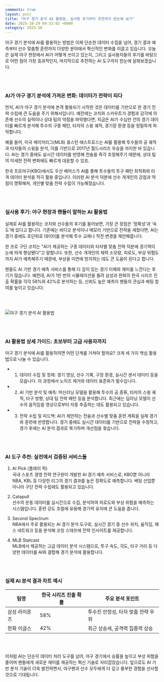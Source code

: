 ```yaml
---
comments: true
layout: post
title: "야구 경기 분석 AI 활용법, 실사용 후기부터 추천까지 한눈에 보기"
date: 2025-10-29 09:33:02 +0900
category: 2025-10
---
```


야구 경기 분석에 AI를 활용하는 방법은 이제 단순한 데이터 수집을 넘어, 경기 결과 예측부터 선수 맞춤형 훈련까지 다양한 분야에서 혁신적인 변화를 이끌고 있습니다. 오늘은 실제 야구 현장에서 AI가 어떻게 쓰이고 있는지, 그리고 실사용자들의 후기를 바탕으로 어떤 점이 가장 효과적인지, 마지막으로 추천하는 AI 도구까지 한눈에 살펴보겠습니다.


<br><br>

### AI가 야구 경기 분석에 가져온 변화: 데이터가 전략이 되다


먼저, AI가 야구 경기 분석에 본격 활용되기 시작한 것은 데이터를 기반으로 한 경기 전략 수립에 큰 도움을 주기 위해서입니다. 예전에는 코치와 스카우트가 경험과 감각에 의존해 선수의 실력이나 상대 팀의 약점을 파악했다면, 지금은 AI가 수십만 건의 경기 데이터를 빠르게 분석해 투수의 구종 패턴, 타자의 스윙 궤적, 경기장 환경 등을 정밀하게 파악합니다.

예를 들어, 미국 메이저리그(MLB) 휴스턴 애스트로스는 AI를 활용해 투수들의 공 궤적과 타자들의 스윙을 분석, 이를 기반으로 2017년 월드시리즈 우승을 차지한 바 있습니다. AI는 경기 중에도 실시간 데이터를 반영해 전술을 즉각 조정해주기 때문에, 상대 팀의 미세한 전략 변화에도 빠르게 대응할 수 있죠.

한국 프로야구(KBO)에서도 두산 베어스가 AI를 통해 투수들의 투구 패턴 최적화와 타격 데이터 분석을 적극 활용 중입니다. 이러한 AI 분석 덕분에 선수 개개인의 강점과 약점이 명확해져, 개인별 맞춤 전략 수립이 가능해졌습니다.


<br><br>

### 실사용 후기: 야구 현장과 팬들이 말하는 AI 활용법


실제로 AI를 활용하는 코치와 선수들의 후기를 들어보면, 가장 큰 장점은 ‘정확성’과 ‘속도’에 있다고 합니다. 기존에는 비디오 분석이나 메모리 기반으로 전략을 세웠다면, AI는 경기 중에도 초단위로 데이터를 분석해 투수 교체나 작전 변경을 제안해줍니다.

한 프로 구단 코치는 "AI가 제공하는 구종 데이터와 타자별 맞춤 전략 덕분에 경기력이 눈에 띄게 향상됐다"고 말합니다. 또한, 선수 개개인의 체력 소모량, 피로도, 부상 위험도까지 AI가 예측해주기 때문에, 부상을 미연에 방지하는 데도 큰 도움이 된다고 합니다.

팬들도 AI 기반 경기 예측 서비스를 통해 더 깊이 있는 경기 이해와 재미를 느낀다는 후기가 많습니다. 예컨대, AI가 1만 번의 시뮬레이션을 돌려 삼성과 한화의 한국 시리즈 진출 확률을 각각 58%와 42%로 분석하는 등, 신뢰도 높은 예측이 팬들의 관심과 베팅 참여를 높이고 있습니다.


<br><br>

![야구 경기 분석 AI 활용법](https://images.unsplash.com/photo-1529768167801-9173d94c2a42?crop=entropy&cs=tinysrgb&fit=max&fm=jpg&ixid=M3w4MTk5NDN8MHwxfHNlYXJjaHwxfHwlRUMlOTUlQkMlRUElQjUlQUN8ZW58MHx8fHwxNzYxNjk3OTUzfDA&ixlib=rb-4.1.0&q=80&w=400)


<br><br>

### AI 활용법 상세 가이드: 초보부터 고급 사용자까지


야구 경기 분석에 AI를 활용하려면 어떤 단계를 거쳐야 할까요? 크게 세 가지 핵심 활용법으로 나눌 수 있습니다.

- 1. 데이터 수집 및 정제: 경기 영상, 선수 기록, 구장 환경, 실시간 센서 데이터 등을 모읍니다. 이 과정에서 노이즈 제거와 데이터 표준화가 필수입니다.

- 2. AI 기반 분석 및 예측: 머신러닝 모델을 활용해 투수의 공 종류, 타자의 스윙 궤적, 타구 방향, 상대 팀 전략 패턴 등을 분석합니다. 최근에는 딥러닝 모델이 선수의 움직임을 영상으로부터 자동 추출하는 데도 활용되고 있습니다.

- 3. 전략 수립 및 피드백: AI가 제안하는 전술과 선수별 맞춤 훈련 계획을 실제 경기와 훈련에 반영합니다. 경기 중에도 실시간 데이터를 기반으로 전략을 수정하고, 경기 후에는 AI 분석 결과로 복기하며 개선점을 찾습니다.


<br><br>

### AI 도구 추천: 실전에서 검증된 서비스들


1. AI Pick (플레이 픽)  
국내 스포츠 경영 전략 연구원이 개발한 AI 경기 예측 서비스로, KBO뿐 아니라 NBA, KBL 등 다양한 리그의 경기 결과를 높은 정확도로 예측합니다. 베팅 산업뿐 아니라 구단 전략 수립에도 활용되고 있습니다.

2. Catapult  
선수의 운동 데이터를 실시간으로 수집, 분석하여 피로도와 부상 위험을 예측하는 시스템입니다. 훈련 강도 조절에 유용해 경기력 유지에 큰 도움을 줍니다.

3. Second Spectrum  
NBA에서 주로 활용되는 AI 경기 분석 도구로, 실시간 경기 중 선수 위치, 움직임, 패스 네트워크 등을 분석해 코칭 스태프에 전략 인사이트를 제공합니다.

4. MLB Statcast  
MLB에서 제공하는 고급 데이터 분석 시스템으로, 투구 속도, 각도, 타구 거리 등 다양한 데이터를 AI와 결합해 경기 분석에 활용합니다.


<br><br>

### 실제 AI 분석 결과 차트 예시


| 팀명        | 한국 시리즈 진출 확률 | 주요 분석 포인트                   |
|-------------|----------------------|---------------------------------|
| 삼성 라이온즈 | 58%                  | 투수진 안정성, 타자 맞춤 전략 우위 |
| 한화 이글스  | 42%                  | 최근 상승세, 공격력 집중력 상승    |


<br><br>

이처럼 AI는 단순히 데이터 처리 도구를 넘어, 야구 경기에서 승률을 높이고 부상 위험을 줄이며 팬들에게 새로운 재미를 제공하는 혁신 기술로 자리잡았습니다. 앞으로도 AI 기반 분석 기술이 더욱 발전하면서, 야구팬과 선수 모두에게 더 깊고 풍부한 경험을 선사할 것으로 기대됩니다.